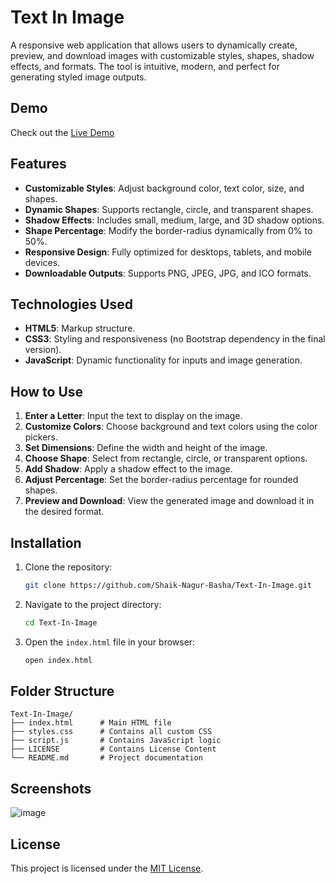 # Text In Image

A responsive web application that allows users to dynamically create, preview, and download images with customizable styles, shapes, shadow effects, and formats. The tool is intuitive, modern, and perfect for generating styled image outputs.

## Demo

Check out the [Live Demo](https://shaik-nagur-basha.github.io/Text-In-Image/)

## Features

- **Customizable Styles**: Adjust background color, text color, size, and shapes.
- **Dynamic Shapes**: Supports rectangle, circle, and transparent shapes.
- **Shadow Effects**: Includes small, medium, large, and 3D shadow options.
- **Shape Percentage**: Modify the border-radius dynamically from 0% to 50%.
- **Responsive Design**: Fully optimized for desktops, tablets, and mobile devices.
- **Downloadable Outputs**: Supports PNG, JPEG, JPG, and ICO formats.

## Technologies Used

- **HTML5**: Markup structure.
- **CSS3**: Styling and responsiveness (no Bootstrap dependency in the final version).
- **JavaScript**: Dynamic functionality for inputs and image generation.

## How to Use

1. **Enter a Letter**: Input the text to display on the image.
2. **Customize Colors**: Choose background and text colors using the color pickers.
3. **Set Dimensions**: Define the width and height of the image.
4. **Choose Shape**: Select from rectangle, circle, or transparent options.
5. **Add Shadow**: Apply a shadow effect to the image.
6. **Adjust Percentage**: Set the border-radius percentage for rounded shapes.
7. **Preview and Download**: View the generated image and download it in the desired format.

## Installation

1. Clone the repository:
   ```bash
   git clone https://github.com/Shaik-Nagur-Basha/Text-In-Image.git
   ```
2. Navigate to the project directory:
   ```bash
   cd Text-In-Image
   ```
3. Open the `index.html` file in your browser:
   ```bash
   open index.html
   ```

## Folder Structure

```
Text-In-Image/
├── index.html      # Main HTML file
├── styles.css      # Contains all custom CSS
├── script.js       # Contains JavaScript logic
├── LICENSE         # Contains License Content
└── README.md       # Project documentation
```

## Screenshots

![image](https://github.com/user-attachments/assets/3d93fdae-c144-4ee6-bd19-78e957f5cef7)

## License

This project is licensed under the [MIT License](LICENSE).
